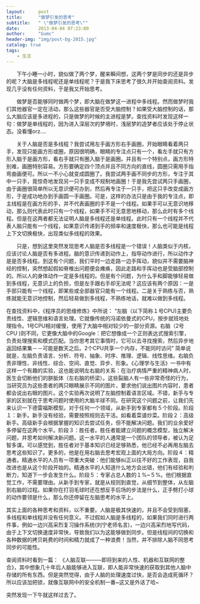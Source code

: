 ```yaml
---
layout:     post
title:      "做梦引发的思考"
subtitle:   " \"做梦引发的思考\""
date:       2013-04-04 07:23:00
author:     "Gumc"
header-img: "img/post-bg-2015.jpg"
catalog: true
tags:
    - 生活
---
```


　　下午小睡一小时，貌似做了两个梦，醒来瞬间想，这两个梦是同步的还是异步的呢？大脑是多线程呢还是单线程呢？于是我下床思考了很久并开始查阅资料。发现几乎没有任何资料，于是我又开始思考。

　　做梦是否能够同时做两个梦，即大脑在做梦这一进程中多线程。然而做梦时我们其他器官一定在活动，那么这些器官是否受大脑控制？如果受大脑控制的话，那么大脑应该是多进程的，只是做梦的时候的主进程是梦。查找资料时发现这样一句：做梦是单线程的，因为进入深层次的梦境时，浅层梦的造梦者应该处于停止状态。没看懂orz….

　　关于人脑是否是多线程？我尝试用左手画方形右手画圈，开始眼睛看着两只手，发现只能画方形或圈，原因很明确，眼睛的专注点只有一个，看左手就只有方形入脑于是画方形，看右手就只有圈入脑于是画圈。并且有一个特别点，画方形特别难，画圈特别容易。方形要确定四个顶点并且不同方向的直线，圆圈只需用手指弯曲画便可。所以一不小心就变成圆圈了。我尝试两手画不同步的方形，专注于其中一只手，竟惊奇地发现另一只手变成不规制地画圈！于是我先尝试两只手画圈，由于画圈很简单所以无意识便可办到，然后再专注于一只手，把这只手改变成画方形，于是成功地办到手画圆一手画圈。可是，这样的办法只是由于我的专注点，即主线程是在画方形的手，并不代表画圈的手不是一个线程。如果手可以无意识地移动，那么则代表此时只有一个线程，如果手不可无意思地移动，那么此时有多个线程。但是在这两者都无法证明人脑是多线程还是单线程。此时只有一个线程并不代表人脑只能有一个线程，如果意识传递到手的频率和速度极快，那么也可能是线程上下文切换极快，出现类似多线程的效果。

　　只是，想到这里突然发现思考人脑是否多线程是一个错误！人脑类似于内核，应该讨论人脑是否有多进程。脑的意识传递到动作上，指导动作进行，所以动作才是是否多线程。到这有个问题，我们平时一边走路一边手挥动，貌似并不需要脑神经的控制，突然想起假如脊椎出问题便会瘫痪，因此走路和手挥动也是受脑部控制的。所以人的身体动作一定是多线程的。但是有个问题，为什么手和脚能够轻易做到多线程，无意识上的负担，但是左手跟右手却无法呢？这应该有两个原因：一是手部只能有一个线程，即某些或全部器官只能有一个线程。二是关于熟练与否，熟练就能无意识地控制，然后轻易做到多线程，不熟练地话，就难以做到多线程。

在查找资料中，《程序员的思维修炼》中所说： “左脑（以下简称１号CPU)主要负责线性、逻辑思维和语言处理。它就像传统的冯诺依曼式的CPU，按步就班地处理指令。1号CPU相对缓慢，使用了大脑中相对较少的一部分资源。右脑（2号CPU )则不同，它更像大脑中的Google：把它想像成一个正则表达式搜索引擎，负责处理搜索和模式匹配。当你思考其它事情时，它可以去寻找搜索，然后异步地返回结果集－－可能是数天之后。2个CPU共享一个内存，不能同时访问” 简单说就是，左脑负责语言、分析、符号、抽象、时序、推理、逻辑、线性思维。右脑负责非理性、非线性、综合、空间、直觉、异步、形象。《心理学与生活》一书中有这样一个有趣的实验，这也能说明左右脑的关系：在治疗病情严重的精神病人时，医生会切断他们的胼胝体（左右脑的桥梁）。这些裂脑人有一些非常奇怪的行为，当研究员为这些患者的两只眼睛展示不同的图片，要求他们说出图片内容时，患者都会说出右眼的图片。这个实验再次说明了左脑控制着语言区域。不错，新手与专家的区别就在于思考问题时使用的大脑半球不同。在研究这个问题之前，让我们先来认识一下德雷福斯模型。对于任何一个领域，从新手到专家都有５个阶段。阶段１：新手。新手没有经验，需要按照规则去干活。如看着菜谱炒菜。阶段２：高级新手。高级新手会根据掌握的知识去尝试任务，但不能解决问题。我们的业余爱好多停留在这两个水平。阶段３：胜任者。胜任者能建立问题的概念模型，独立解决问题，并思考如何解决新问题。这一水平的人通常是一个团队的领导者，被认为足智多谋。可以感觉到，胜任者对于基本知识已经足够熟悉，他已经不必再用左脑去思考这些知识了。更多的，他是在用右脑去思考宏观上面的大局方向。阶段４：精通者。精通水平的人员有一项重大突破：他们能够纠正以往不好的工作表现，自我改进也是从这个阶段开始的。精通水平的人知道什么地方会出错，他们有经验和判断力，知道下一步会发生什么。阶段５：专家占总人数的１%~５%。他们根据直觉工作，不需要理由。从新手到专家，就是从规则到直觉，从细节到整体，从左脑到右脑的过程。如果你在打羽毛球时还在想反手后场的步法是什么，正手劈打小球的动作要领是什么，那么你还停留在左脑思考的水平上。

其实上面的各种思考和资料，以不重要。人脑是极其快速的，并且不会受到阻塞，多线程和单线程并没有任何意义。不过假如人脑是多线程的，如果我们同时进行两件事，例如一边兴高采烈复习操作系统(刘宁老师名言)，一边兴高采烈地写代码，由于上下文切换速度非常快，导致我们以为这能够做到同步。但是线程间的切换和各种数据的拷贝耗费的时间和精力就成了一种浪费！当然，并不排除人脑不同思考同步的可能性。

查阅资料时看到一篇： 《人脑互联———即将到来的人性、机器和互联网的整合》，其中想象几十年后人脑能够进入互联，即人能非常快速的获取到其他人脑中存储的所有东西。但是突然觉得，由于人脑的处理速度过快，是否会造成死循环？所以应该加把锁，就像互联网中的安全机制一番~这又是外话了哈~

突然发现一下午就这样过去了。